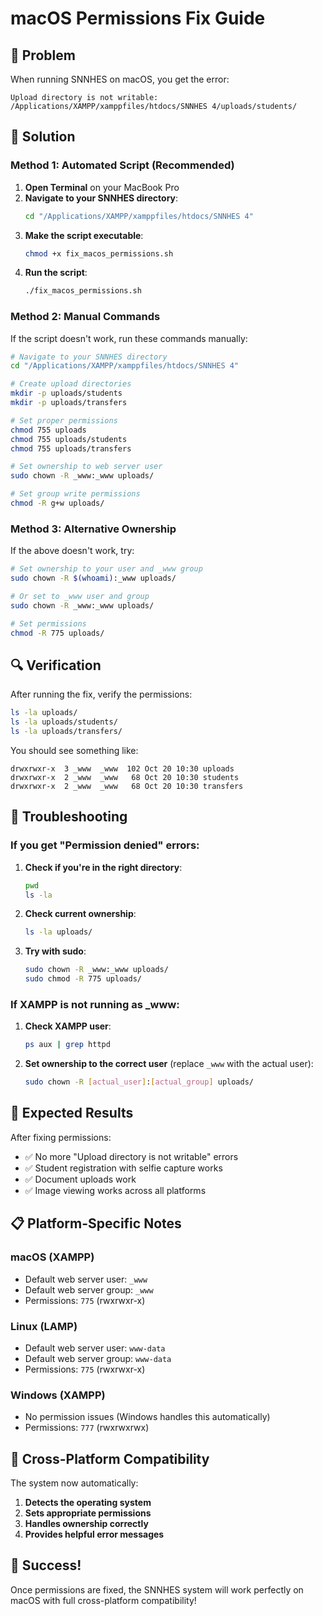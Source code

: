 # macOS Permissions Fix Guide

## 🚨 Problem
When running SNNHES on macOS, you get the error:
```
Upload directory is not writable: /Applications/XAMPP/xamppfiles/htdocs/SNNHES 4/uploads/students/
```

## 🔧 Solution

### **Method 1: Automated Script (Recommended)**

1. **Open Terminal** on your MacBook Pro
2. **Navigate to your SNNHES directory**:
   ```bash
   cd "/Applications/XAMPP/xamppfiles/htdocs/SNNHES 4"
   ```
3. **Make the script executable**:
   ```bash
   chmod +x fix_macos_permissions.sh
   ```
4. **Run the script**:
   ```bash
   ./fix_macos_permissions.sh
   ```

### **Method 2: Manual Commands**

If the script doesn't work, run these commands manually:

```bash
# Navigate to your SNNHES directory
cd "/Applications/XAMPP/xamppfiles/htdocs/SNNHES 4"

# Create upload directories
mkdir -p uploads/students
mkdir -p uploads/transfers

# Set proper permissions
chmod 755 uploads
chmod 755 uploads/students
chmod 755 uploads/transfers

# Set ownership to web server user
sudo chown -R _www:_www uploads/

# Set group write permissions
chmod -R g+w uploads/
```

### **Method 3: Alternative Ownership**

If the above doesn't work, try:

```bash
# Set ownership to your user and _www group
sudo chown -R $(whoami):_www uploads/

# Or set to _www user and group
sudo chown -R _www:_www uploads/

# Set permissions
chmod -R 775 uploads/
```

## 🔍 Verification

After running the fix, verify the permissions:

```bash
ls -la uploads/
ls -la uploads/students/
ls -la uploads/transfers/
```

You should see something like:
```
drwxrwxr-x  3 _www  _www  102 Oct 20 10:30 uploads
drwxrwxr-x  2 _www  _www   68 Oct 20 10:30 students
drwxrwxr-x  2 _www  _www   68 Oct 20 10:30 transfers
```

## 🚨 Troubleshooting

### **If you get "Permission denied" errors:**

1. **Check if you're in the right directory**:
   ```bash
   pwd
   ls -la
   ```

2. **Check current ownership**:
   ```bash
   ls -la uploads/
   ```

3. **Try with sudo**:
   ```bash
   sudo chown -R _www:_www uploads/
   sudo chmod -R 775 uploads/
   ```

### **If XAMPP is not running as _www:**

1. **Check XAMPP user**:
   ```bash
   ps aux | grep httpd
   ```

2. **Set ownership to the correct user** (replace `_www` with the actual user):
   ```bash
   sudo chown -R [actual_user]:[actual_group] uploads/
   ```

## 🎯 Expected Results

After fixing permissions:
- ✅ No more "Upload directory is not writable" errors
- ✅ Student registration with selfie capture works
- ✅ Document uploads work
- ✅ Image viewing works across all platforms

## 📋 Platform-Specific Notes

### **macOS (XAMPP)**
- Default web server user: `_www`
- Default web server group: `_www`
- Permissions: `775` (rwxrwxr-x)

### **Linux (LAMP)**
- Default web server user: `www-data`
- Default web server group: `www-data`
- Permissions: `775` (rwxrwxr-x)

### **Windows (XAMPP)**
- No permission issues (Windows handles this automatically)
- Permissions: `777` (rwxrwxrwx)

## 🔄 Cross-Platform Compatibility

The system now automatically:
1. **Detects the operating system**
2. **Sets appropriate permissions**
3. **Handles ownership correctly**
4. **Provides helpful error messages**

## 🎉 Success!

Once permissions are fixed, the SNNHES system will work perfectly on macOS with full cross-platform compatibility!

